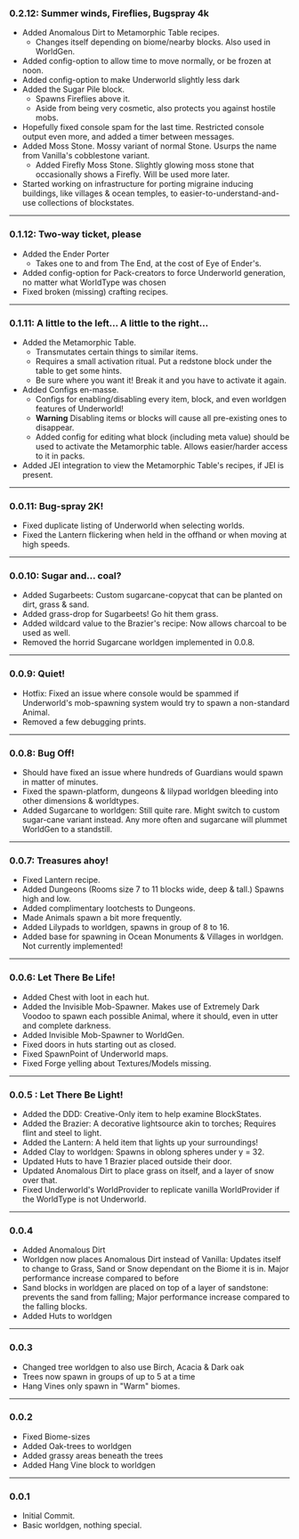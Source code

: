 ### 0.2.12: Summer winds, Fireflies, Bugspray 4k

- Added Anomalous Dirt to Metamorphic Table recipes.
   - Changes itself depending on biome/nearby blocks. Also used in WorldGen.
- Added config-option to allow time to move normally, or be frozen at noon.
- Added config-option to make Underworld slightly less dark
- Added the Sugar Pile block.
   - Spawns Fireflies above it.
   - Aside from being very cosmetic, also protects you against hostile mobs.
- Hopefully fixed console spam for the last time. Restricted console output even more, and added a timer between messages.
- Added Moss Stone. Mossy variant of normal Stone. Usurps the name from Vanilla's cobblestone variant.
   - Added Firefly Moss Stone. Slightly glowing moss stone that occasionally shows a Firefly. Will be used more later.
- Started working on infrastructure for porting migraine inducing buildings, like villages & ocean temples, to easier-to-understand-and-use collections of blockstates.

---
### 0.1.12: Two-way ticket, please

- Added the Ender Porter
   - Takes one to and from The End, at the cost of Eye of Ender's.
- Added config-option for Pack-creators to force Underworld generation, no matter what WorldType was chosen
- Fixed broken (missing) crafting recipes.

---
### 0.1.11: A little to the left... A little to the right...

- Added the Metamorphic Table.
   - Transmutates certain things to similar items.
   - Requires a small activation ritual. Put a redstone block under the table to get some hints.
   - Be sure where you want it! Break it and you have to activate it again.
- Added Configs en-masse.
   - Configs for enabling/disabling every item, block, and even worldgen features of Underworld!
   - **Warning** Disabling items or blocks will cause all pre-existing ones to disappear.
   - Added config for editing what block (including meta value) should be used to activate the Metamorphic table. Allows easier/harder access to it in packs.
- Added JEI integration to view the Metamorphic Table's recipes, if JEI is present.

---
### 0.0.11: Bug-spray 2K!

- Fixed duplicate listing of Underworld when selecting worlds.
- Fixed the Lantern flickering when held in the offhand or when moving at high speeds.

---
### 0.0.10: Sugar and... coal?

- Added Sugarbeets: Custom sugarcane-copycat that can be planted on dirt, grass & sand.
- Added grass-drop for Sugarbeets! Go hit them grass.
- Added wildcard value to the Brazier's recipe: Now allows charcoal to be used as well.
- Removed the horrid Sugarcane worldgen implemented in 0.0.8.

---
### 0.0.9: Quiet!

- Hotfix: Fixed an issue where console would be spammed if Underworld's mob-spawning system would try to spawn a non-standard Animal.
- Removed a few debugging prints.

---
### 0.0.8: Bug Off!

- Should have fixed an issue where hundreds of Guardians would spawn in matter of minutes.
- Fixed the spawn-platform, dungeons & lilypad worldgen bleeding into other dimensions & worldtypes.
- Added Sugarcane to worldgen: Still quite rare. Might switch to custom sugar-cane variant instead. Any more often and sugarcane will plummet 
WorldGen to a standstill.

---
### 0.0.7: Treasures ahoy!

- Fixed Lantern recipe.
- Added Dungeons (Rooms size 7 to 11 blocks wide, deep & tall.) Spawns high and low.
- Added complimentary lootchests to Dungeons.
- Made Animals spawn a bit more frequently.
- Added Lilypads to worldgen, spawns in group of 8 to 16.
- Added base for spawning in Ocean Monuments & Villages in worldgen. Not currently implemented!

---
### 0.0.6: Let There Be Life!
- Added Chest with loot in each hut.
- Added the Invisible Mob-Spawner. Makes use of Extremely Dark Voodoo to spawn each possible Animal, where it should, even in utter and 
complete darkness.
- Added Invisible Mob-Spawner to WorldGen.
- Fixed doors in huts starting out as closed.
- Fixed SpawnPoint of Underworld maps.
- Fixed Forge yelling about Textures/Models missing.

---
### 0.0.5 : Let There Be Light!
- Added the DDD: Creative-Only item to help examine BlockStates.
- Added the Brazier: A decorative lightsource akin to torches; Requires flint and steel to light.
- Added the Lantern: A held item that lights up your surroundings!
- Added Clay to worldgen: Spawns in oblong spheres under y = 32.
- Updated Huts to have 1 Brazier placed outside their door.
- Updated Anomalous Dirt to place grass on itself, and a layer of snow over that.
- Fixed Underworld's WorldProvider to replicate vanilla WorldProvider if the WorldType is not Underworld.

---
### 0.0.4

- Added Anomalous Dirt
- Worldgen now places Anomalous Dirt instead of Vanilla: Updates itself to change to Grass, Sand or Snow dependant on the Biome it is in. 
Major performance increase compared to before
- Sand blocks in worldgen are placed on top of a layer of sandstone: prevents the sand from falling; Major performance increase compared to 
the falling blocks.
- Added Huts to worldgen

---
### 0.0.3

- Changed tree worldgen to also use Birch, Acacia & Dark oak
- Trees now spawn in groups of up to 5 at a time
- Hang Vines only spawn in "Warm" biomes.

---
### 0.0.2

- Fixed Biome-sizes
- Added Oak-trees to worldgen
- Added grassy areas beneath the trees
- Added Hang Vine block to worldgen

---
### 0.0.1
- Initial Commit.
- Basic worldgen, nothing special.
